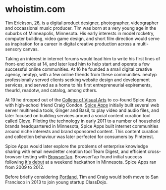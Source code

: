 # whoistim.com

Tim Erickson, 26, is a digital product designer, photographer, videographer and occassional music producer. Tim was born at a very young age in the suburbs of Minneapolis, Minnesota. His early interests in model rocketry, computer building, video game design, and short film direction would serve as inspiration for a career in digital creative production across a multi-sensory canvas. 

Taking an interest in internet forums would lead him to write his first lines of front-end code at 14, and later lead him to help start and operate a few successful online communities. At 16 he founded a small digital creative agency, neutyp, with a few online friends from these communities. neutyp professionally served clients seeking website design and development services, and served as a home to his first entrepreneurial expirements, theurld, readotw, and catalog, among others.

At 19 he dropped out of the [College of Visual Arts](https://en.wikipedia.org/wiki/College_of_Visual_Arts) to co-found Spice Apps with high-school friend Craig Condon. [Spice Apps](https://www.minnpost.com/minnov8/2009/11/spice-apps-knows-how-spice-social-media-tools-likes-clove) initially built several web server multimedia tools, Ginger and Basil, to play video and audio files, and later focused on building services around a social content curation tool called [Clove](http://www.twincities.com/2009/10/23/clove-looks-to-spice-up-the-web/). Piloting the technology in early 2011 to a number of household brands headquartered in Minnesota, Spice Apps built internet communities around niche interests and brand sponsored content. This content curation and collection behaviour was later perfected for consumers by Pinterest. 

Spice Apps would later explore the problems of enterprise knowledge sharing with email newsletter creation tool Team Digest, and efficient cross-browser testing with [BrowserTap](http://browsertap.com/). BrowserTap found initial success following [it's debut](http://tech.mn/news/2012/11/08/techdotmn-swtc4-browser-tap/) at a weekend hackathon in Minnesota. Spice Apps ran from 2009 to 2012. 

Before briefly considering [Portland](http://www.oregonlive.com/silicon-forest/index.ssf/2011/08/portland_incubator_experiment_attracts_290_applica.html), Tim and Craig would both move to San Francisco in 2013 to join young startup ClassDojo. 




